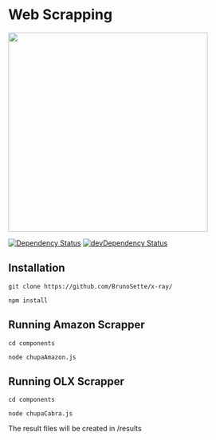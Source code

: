# Web Scrapping
<img src="https://22570l2e793j2oo9c81ug2nh-wpengine.netdna-ssl.com/wp-content/uploads/2018/07/what-is-web-scraping-diagram.png" width="400">

<a href="https://david-dm.org/BrunoSette/x-ray"><img src="https://david-dm.org/BrunoSette/x-ray.svg" alt="Dependency Status"></a>
<a href="https://david-dm.org/BrunoSette/x-ray/?type=dev"><img src="https://david-dm.org/BrunoSette/x-ray/dev-status.svg" alt="devDependency Status"></a>


## Installation

```
git clone https://github.com/BrunoSette/x-ray/

npm install
```

## Running Amazon Scrapper

```
cd components

node chupaAmazon.js
```

## Running OLX Scrapper

```
cd components

node chupaCabra.js
```

The result files will be created in /results
